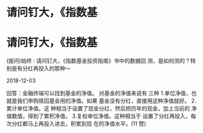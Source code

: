# 请问钉大，《指数基

# 请问钉大，《指数基

(提问)始终 : 请问钉大，《指数基金投资指南》书中的数据回 测，是如何测的？特别是有分红再投入的那种～

2018-12-03

回答：金融终端可以找到基金的净值。 对基金的净值来说有 三种 1.单位净值，也就是我们申购赎回基金用的净值。如果 基金没有分红，直接用这种净值就好。 2.累计单位净值。这 种相当于设置了现金分红，然后把历年的现金，加上当前的 净值数值，得到了累积净值。 3.复权单位净值。这种相当于 设置了分红再投入，每次分红都马上再投入进去，积累到现 在的净值水平。(11 赞)